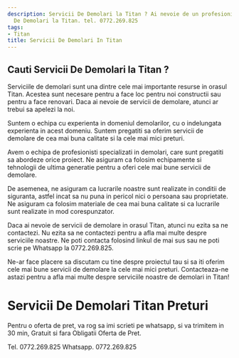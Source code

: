 ```yaml
---
description: Servicii De Demolari la Titan ? Ai nevoie de un profesionist in Servicii
  De Demolari la Titan. tel. 0772.269.825
tags:
- Titan
title: Servicii De Demolari In Titan
---
```



## Cauti Servicii De Demolari la Titan ?


Serviciile de demolari sunt una dintre cele mai importante resurse in orasul Titan. Acestea sunt necesare pentru a face loc pentru noi constructii sau pentru a face renovari. Daca ai nevoie de servicii de demolare, atunci ar trebui sa apelezi la noi.

Suntem o echipa cu experienta in domeniul demolarilor, cu o indelungata experienta in acest domeniu. Suntem pregatiti sa oferim servicii de demolare de cea mai buna calitate si la cele mai mici preturi.

Avem o echipa de profesionisti specializati in demolari, care sunt pregatiti sa abordeze orice proiect. Ne asiguram ca folosim echipamente si tehnologii de ultima generatie pentru a oferi cele mai bune servicii de demolare.

De asemenea, ne asiguram ca lucrarile noastre sunt realizate in conditii de siguranta, astfel incat sa nu puna in pericol nici o persoana sau proprietate. Ne asiguram ca folosim materiale de cea mai buna calitate si ca lucrarile sunt realizate in mod corespunzator.

Daca ai nevoie de servicii de demolare in orasul Titan, atunci nu ezita sa ne contactezi. Nu ezita sa ne contactezi pentru a afla mai multe despre serviciile noastre. Ne poti contacta folosind linkul de mai sus sau ne poti scrie pe Whatsapp la 0772.269.825.

Ne-ar face placere sa discutam cu tine despre proiectul tau si sa iti oferim cele mai bune servicii de demolare la cele mai mici preturi. Contacteaza-ne astazi pentru a afla mai multe despre serviciile noastre de demolari in Titan!

# Servicii De Demolari Titan Preturi
Pentru o oferta de pret, va rog sa imi scrieti pe whatsapp, si va trimitem in 30 min, Gratuit si fara Obligatii Oferta de Pret.

Tel. 0772.269.825
Whatsapp. 0772.269.825